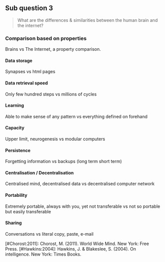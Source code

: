 ## Sub question 3
> What are the differences & similarities between the human brain and the internet?

### Comparison based on properties
Brains vs The Internet, a property comparison.

#### Data storage
Synapses vs html pages

#### Data retrieval speed
Only few hundred steps vs millions of cycles

#### Learning
Able to make sense of any pattern vs everything defined on forehand

#### Capacity
Upper limit, neurogenesis vs modular computers

#### Persistence
Forgetting information vs backups
(long term short term)

#### Centralisation / Decentralisation
Centralised mind, decentralised data vs decentralised computer network

#### Portability
Extremely portable, always with you, yet not transferable vs not so portable but easily transferable

#### Sharing
Conversations vs literal copy, paste, e-mail

[#Chorost:2011]: Chorost, M. (2011). World Wide Mind. New York: Free Press.
[#Hawkins:2004]: Hawkins, J. & Blakeslee, S. (2004). On intelligence. New York: Times Books.
